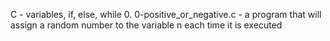 C - variables, if, else, while
0. 0-positive_or_negative.c - a program that will assign a random number to the variable n each time it is executed
